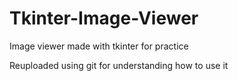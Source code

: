 # Tkinter-Image-Viewer
Image viewer made with tkinter for practice

Reuploaded using git for understanding how to use it
